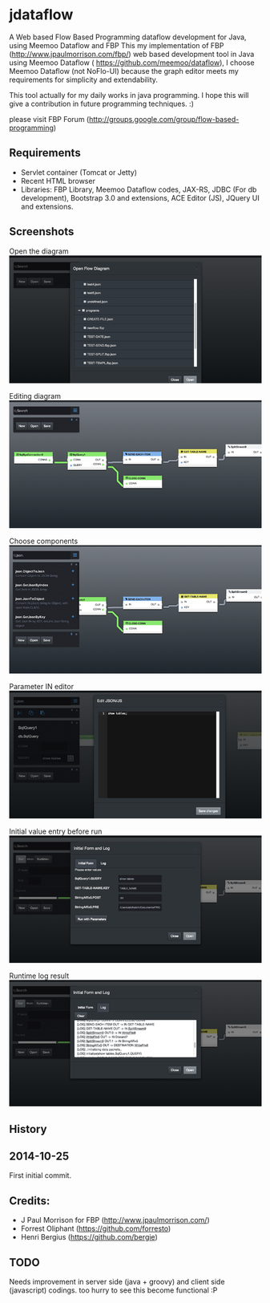 jdataflow
=========

A Web based Flow Based Programming dataflow development  for Java, using Meemoo Dataflow and FBP
This my implementation of FBP (http://www.jpaulmorrison.com/fbp/) web based development tool in Java using Meemoo Dataflow ( https://github.com/meemoo/dataflow), I choose Meemoo Dataflow  (not NoFlo-UI) because the graph editor meets my requirements for simplicity and extendability.

This tool actually for my daily works in java programming. I hope this will give a contribution in future programming techniques. :)

please visit FBP Forum (http://groups.google.com/group/flow-based-programming)

Requirements
------------
- Servlet container (Tomcat or Jetty)
- Recent HTML browser
- Libraries: FBP Library, Meemoo Dataflow codes, JAX-RS, JDBC (For db development), Bootstrap 3.0 and extensions, ACE Editor (JS), JQuery UI and extensions. 

Screenshots
-----------
Open the diagram
![Open the diagram](https://raw.githubusercontent.com/elhakimz/jdataflow/master/screenshots/screen1.png "")

Editing diagram
![Editing diagram](https://raw.githubusercontent.com/elhakimz/jdataflow/master/screenshots/screen2.png "")

Choose components
![Choose components](https://raw.githubusercontent.com/elhakimz/jdataflow/master/screenshots/screen3.png "")

Parameter IN editor
![Parameter IN editor](https://raw.githubusercontent.com/elhakimz/jdataflow/master/screenshots/screen4.png "")

Initial value entry before run
![Initial value entry before run](https://raw.githubusercontent.com/elhakimz/jdataflow/master/screenshots/screen5.png "")

Runtime log result
![Runtime log result](https://raw.githubusercontent.com/elhakimz/jdataflow/master/screenshots/screen6.png "")


History
--------
2014-10-25 
-----------
First initial commit.


Credits:
-------
- J Paul Morrison for FBP (http://www.jpaulmorrison.com/)
- Forrest Oliphant (https://github.com/forresto)
- Henri Bergius (https://github.com/bergie) 


TODO
----
Needs improvement in server side (java + groovy) and client side (javascript)  codings. too hurry to see this become functional :P

